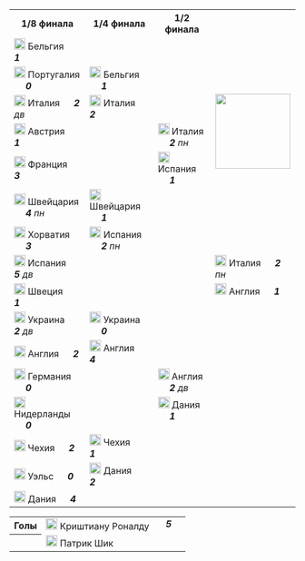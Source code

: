 <!--2021-07-10 21:43:51-->
<table class=p>
<tr>
  <th class=mb>1/8 финала</th>
  <th>1/4 финала</th>
  <th>1/2 финала</th>
  <td rowspan=8 valign=center align=center><img src="/posts/ЧМ и ЧЕ по футболу/UEFA_Euro_2020.svg" width="132px"></td>
</tr>
<tr>
  <td class="col mt bb"><img width="20px" src="/posts/ЧМ и ЧЕ по футболу/be.svg"> Бельгия <b> &emsp; <i>1</i></b>
  <td>&nbsp;</td>
  <td>&nbsp;</td>
</tr>
<tr>
  <td class="col mb br"><img width="20px" src="/posts/ЧМ и ЧЕ по футболу/pt.svg"> Португалия <b> &emsp; <i>0</i></b>
  <td valign=bottom class="col bb"><img width="20px" src="/posts/ЧМ и ЧЕ по футболу/be.svg"> Бельгия <b> &emsp; <i>1</i></b>
  <td>&nbsp;</td>
</tr>
<tr>
  <td class="col mt bb br"><img width="20px" src="/posts/ЧМ и ЧЕ по футболу/it.svg"> Италия <b> &emsp; <i>2</i></b><i> дв</i>
  <td valign=top class="col br"><img width="20px" src="/posts/ЧМ и ЧЕ по футболу/it.svg"> Италия <b> &emsp; <i>2</i></b>
  <td>&nbsp;</td>
</tr>
<tr>
  <td class="col mb"><img width="20px" src="/posts/ЧМ и ЧЕ по футболу/at.svg"> Австрия <b> &emsp; <i>1</i></b>
  <td class=br>&nbsp;</td>
  <td valign=bottom class="col bb"><img width="20px" src="/posts/ЧМ и ЧЕ по футболу/it.svg"> Италия <b> &emsp; <i>2</i></b><i> пн</i>
</tr>
<tr>
  <td class="col mt bb"><img width="20px" src="/posts/ЧМ и ЧЕ по футболу/fr.svg"> Франция <b> &emsp; <i>3</i></b>
  <td class=br>&nbsp;</td>
  <td valign=top class="col br"><img width="20px" src="/posts/ЧМ и ЧЕ по футболу/es.svg"> Испания <b> &emsp; <i>1</i></b>
</tr>
<tr>
  <td class="col mb br"><img width="20px" src="/posts/ЧМ и ЧЕ по футболу/ch.svg"> Швейцария <b> &emsp; <i>4</i></b><i> пн</i>
  <td valign=bottom class="col bb br"><img width="20px" src="/posts/ЧМ и ЧЕ по футболу/ch.svg"> Швейцария <b> &emsp; <i>1</i></b>
  <td class=br>&nbsp;</td>
</tr>
<tr>
  <td class="col mt bb br"><img width="20px" src="/posts/ЧМ и ЧЕ по футболу/hr.svg"> Хорватия <b> &emsp; <i>3</i></b>
  <td valign=top class=col><img width="20px" src="/posts/ЧМ и ЧЕ по футболу/es.svg"> Испания <b> &emsp; <i>2</i></b><i> пн</i>
  <td class=br>&nbsp;</td>
</tr>
<tr>
  <td class="col mb"><img width="20px" src="/posts/ЧМ и ЧЕ по футболу/es.svg"> Испания <b> &emsp; <i>5</i></b><i> дв</i>
  <td>&nbsp;</td>
  <td class=br>&nbsp;</td>
  <td valign=bottom class="col bb"><img width="20px" src="/posts/ЧМ и ЧЕ по футболу/it.svg"> Италия <b> &emsp; <i>2</i></b><i> пн</i>
</tr>
<tr>
  <td class="col mt bb"><img width="20px" src="/posts/ЧМ и ЧЕ по футболу/se.svg"> Швеция <b> &emsp; <i>1</i></b>
  <td>&nbsp;</td>
  <td class=br>&nbsp;</td>
  <td valign=top class=col><img width="20px" src="/posts/ЧМ и ЧЕ по футболу/gb-eng.svg"> Англия <b> &emsp; <i>1</i></b>
</tr>
<tr>
  <td class="col mb br"><img width="20px" src="/posts/ЧМ и ЧЕ по футболу/ua.svg"> Украина <b> &emsp; <i>2</i></b><i> дв</i>
  <td valign=bottom class="col bb"><img width="20px" src="/posts/ЧМ и ЧЕ по футболу/ua.svg"> Украина <b> &emsp; <i>0</i></b>
  <td class=br>&nbsp;</td>
  <td>&nbsp;</td>
</tr>
<tr>
  <td class="col mt bb br"><img width="20px" src="/posts/ЧМ и ЧЕ по футболу/gb-eng.svg"> Англия <b> &emsp; <i>2</i></b>
  <td valign=top class="col br"><img width="20px" src="/posts/ЧМ и ЧЕ по футболу/gb-eng.svg"> Англия <b> &emsp; <i>4</i></b>
  <td class=br>&nbsp;</td>
  <td>&nbsp;</td>
</tr>
<tr>
  <td class="col mb"><img width="20px" src="/posts/ЧМ и ЧЕ по футболу/de.svg"> Германия <b> &emsp; <i>0</i></b>
  <td class=br>&nbsp;</td>
  <td valign=bottom class="col bb br"><img width="20px" src="/posts/ЧМ и ЧЕ по футболу/gb-eng.svg"> Англия <b> &emsp; <i>2</i></b><i> дв</i>
  <td>&nbsp;</td>
</tr>
<tr>
  <td class="col mt bb"><img width="20px" src="/posts/ЧМ и ЧЕ по футболу/nl.svg"> Нидерланды <b> &emsp; <i>0</i></b>
  <td class=br>&nbsp;</td>
  <td valign=top class=col><img width="20px" src="/posts/ЧМ и ЧЕ по футболу/dk.svg"> Дания <b> &emsp; <i>1</i></b>
  <td>&nbsp;</td>
</tr>
<tr>
  <td class="col mb br"><img width="20px" src="/posts/ЧМ и ЧЕ по футболу/cz.svg"> Чехия <b> &emsp; <i>2</i></b>
  <td valign=bottom class="col bb br"><img width="20px" src="/posts/ЧМ и ЧЕ по футболу/cz.svg"> Чехия <b> &emsp; <i>1</i></b>
  <td>&nbsp;</td>
  <td>&nbsp;</td>
</tr>
<tr>
  <td class="col mt bb br"><img width="20px" src="/posts/ЧМ и ЧЕ по футболу/gb-wls.svg"> Уэльс <b> &emsp; <i>0</i></b>
  <td valign=top class=col><img width="20px" src="/posts/ЧМ и ЧЕ по футболу/dk.svg"> Дания<b> &emsp; <i>2</i></b>
  <td>&nbsp;</td>
  <td>&nbsp;</td>
</tr>
<tr>
  <td class=col><img width="20px" src="/posts/ЧМ и ЧЕ по футболу/dk.svg"> Дания <b> &emsp; <i>4</i></b>
  <td>&nbsp;</td>
  <td>&nbsp;</td>
  <td>&nbsp;</td>
</tr>
</table>
<p>
<table class=p>
<tr>
  <th class=col> Голы </th>
  <td class=col><img width="20px" src="/posts/ЧМ и ЧЕ по футболу/bg.svg"> Криштиану Роналду </td>
  <td valign=top rowspan=2>&nbsp;&nbsp;&nbsp;<b><i>5</i></b><td>
</tr>
<tr>
  <th>&nbsp;</th>
  <td class=col><img width="20px" src="/posts/ЧМ и ЧЕ по футболу/cz.svg"> Патрик Шик </td>
</tr>
</table>
